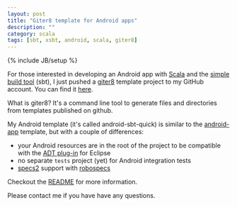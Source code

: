 ```yaml
---
layout: post
title: "Giter8 template for Android apps"
description: ""
category: scala
tags: [sbt, xsbt, android, scala, giter8]
---
```

{% include JB/setup %}

For those interested in developing an Android app with [Scala](http://www.scala-lang.org/) and the [simple build tool](http://www.scala-sbt.org/) (sbt), I just pushed a [giter8](https://github.com/n8han/giter8) template project to my GitHub account. You can find it [here](https://github.com/sdb/android-sbt-quick.g8).

What is giter8? It's a command line tool to generate files and directories from templates published on github.

My Android template (it's called android-sbt-quick) is similar to the [android-app](https://github.com/jberkel/android-app.g8) template, but with a couple of differences:

* your Android resources are in the root of the project to be compatible with the [ADT plug-in](http://developer.android.com/sdk/eclipse-adt.html) for Eclipse
* no separate `tests` project (yet) for Android integration tests
* [specs2](http://etorreborre.github.com/specs2/) support with [robospecs](https://github.com/jbrechtel/robospecs)

Checkout the [README](https://github.com/sdb/android-sbt-quick.g8/blob/master/README.md) for more information.

Please contact me if you have have any questions.